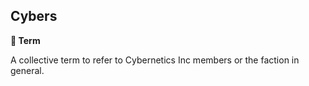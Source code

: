 ## Cybers

**📑 Term**

A collective term to refer to Cybernetics Inc members or the faction in general.

